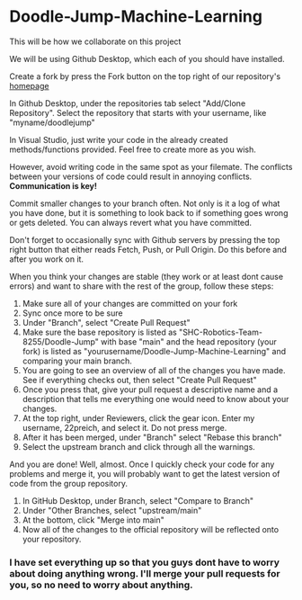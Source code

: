 # Doodle-Jump-Machine-Learning
 
This will be how we collaborate on this project

We will be using Github Desktop, which each of you should have installed.

Create a fork by press the Fork button on the top right of our repository's [homepage](https://github.com/SHC-Robotics-Team-8255/Doodle-Jump-Machine-Learning)

In Github Desktop, under the repositories tab select "Add/Clone Repository". Select the repository that starts with your username, like "myname/doodlejump"

In Visual Studio, just write your code in the already created methods/functions provided. Feel free to create more as you wish.

However, avoid writing code in the same spot as your filemate. The conflicts between your versions of code could result in annoying conflicts. **Communication is key!**

Commit smaller changes to your branch often. Not only is it a log of what you have done, but it is something to look back to if something goes wrong or gets deleted. You can always revert what you have committed.

Don't forget to occasionally sync with Github servers by pressing the top right button that either reads Fetch, Push, or Pull Origin. Do this before and after you work on it.

When you think your changes are stable (they work or at least dont cause errors) and want to share with the rest of the group, follow these steps:
1. Make sure all of your changes are committed on your fork
1. Sync once more to be sure
1. Under "Branch", select "Create Pull Request"
1. Make sure the base repository is listed as "SHC-Robotics-Team-8255/Doodle-Jump" with base "main" and the head repository (your fork) is listed as "yourusername/Doodle-Jump-Machine-Learning" and comparing your main branch.
1. You are going to see an overview of all of the changes you have made. See if everything checks out, then select "Create Pull Request"
1. Once you press that, give your pull request a descriptive name and a description that tells me everything one would need to know about your changes.
1. At the top right, under Reviewers, click the gear icon. Enter my username, 22preich, and select it. Do not press merge.
1. After it has been merged, under "Branch" select "Rebase this branch"
1. Select the upstream branch and click through all the warnings.

And you are done! Well, almost. Once I quickly check your code for any problems and merge it, you will probably want to get the latest version of code from the group repository.

1. In GitHub Desktop, under Branch, select "Compare to Branch"
1. Under "Other Branches, select "upstream/main"
1. At the bottom, click "Merge into main"
1. Now all of the changes to the official repository will be reflected onto your repository.


### I have set everything up so that you guys dont have to worry about doing anything wrong. I'll merge your pull requests for you, so no need to worry about anything.
